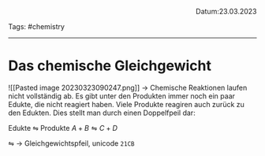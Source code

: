 <p align="right">Datum:23.03.2023</p>

Tags: #chemistry 

---
# Das chemische Gleichgewicht
![[Pasted image 20230323090247.png]]
→ Chemische Reaktionen laufen nicht vollständig ab. Es gibt unter den Produkten immer noch ein paar Edukte, die nicht reagiert haben. Viele Produkte reagiren auch zurück zu den Edukten. Dies stellt man durch einen Doppelfpeil dar:

Edukte ⇋ Produkte
$A + B ⇋ C + D$


⇋ → Gleichgewichtspfeil, unicode ```21CB```